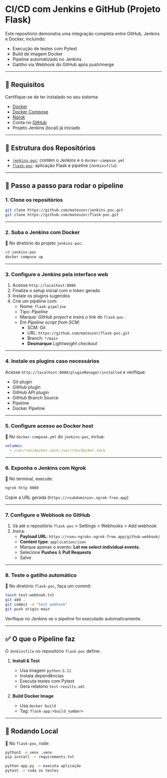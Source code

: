 # CI/CD com Jenkins e GitHub (Projeto Flask)

Este repositório demonstra uma integração completa entre GitHub, Jenkins e Docker, incluindo:

- Execução de testes com Pytest
- Build de imagem Docker
- Pipeline automatizado no Jenkins
- Gatilho via Webhook do GitHub após push/merge

---

## 🔧 Requisitos

Certifique-se de ter instalado no seu sistema:

- [Docker](https://www.docker.com/)
- [Docker Compose](https://docs.docker.com/compose/)
- [Ngrok](https://ngrok.com/)
- Conta no [GitHub](https://github.com/)
- Projeto Jenkins (local) já iniciado

---

## 🧱 Estrutura dos Repositórios

- [`jenkins-poc`](https://github.com/mateuzor/jenkins-poc): contém o Jenkins e o `docker-compose.yml`
- [`flask-poc`](https://github.com/mateuzor/flask-poc): aplicação Flask e pipeline (`Jenkinsfile`)

---

## 🚀 Passo a passo para rodar o pipeline

### 1. Clone os repositórios

```bash
git clone https://github.com/mateuzor/jenkins-poc.git
git clone https://github.com/mateuzor/flask-poc.git
```

---

### 2. Suba o Jenkins com Docker

📁 No diretório do projeto `jenkins-poc`:

```bash
cd jenkins-poc
docker compose up
```

---

### 3. Configure o Jenkins pela interface web

1. Acesse `http://localhost:8080`
2. Finalize o setup inicial com o token gerado
3. Instale os plugins sugeridos
4. Crie um pipeline com:
   - Nome: `flask-pipeline`
   - Tipo: _Pipeline_
   - Marque: _GitHub project_ e insira o link do `flask-poc`
   - Em _Pipeline script from SCM_:
     - SCM: Git
     - URL: `https://github.com/mateuzor/flask-poc.git`
     - Branch: `*/main`
     - **Desmarque** _Lightweight checkout_

---

### 4. Instale os plugins caso necessários

Acesse `http://localhost:8080/pluginManager/installed` e verifique:

- Git plugin
- GitHub plugin
- GitHub API plugin
- GitHub Branch Source
- Pipeline
- Docker Pipeline

---

### 5. Configure acesso ao Docker host

📁 No `docker-compose.yml` do `jenkins-poc`, inclua:

```yaml
volumes:
  - /var/run/docker.sock:/var/run/docker.sock
```

---

### 6. Exponha o Jenkins com Ngrok

📁 No terminal, execute:

```bash
ngrok http 8080
```

Copie a URL gerada (`https://<subdomínio>.ngrok-free.app`)

---

### 7. Configure o Webhook no GitHub

1. Vá até o repositório `flask-poc` > Settings > Webhooks > Add webhook
2. Insira:
   - **Payload URL**: `https://<seu-ngrok>.ngrok-free.app/github-webhook/`
   - **Content type**: `application/json`
   - Marque apenas o evento: **Let me select individual events.**
   - Selecione **Pushes** & **Pull Requests**
   - Salve

---

### 8. Teste o gatilho automático

📁 No diretório `flask-poc`, faça um commit:

```bash
touch test-webhook.txt
git add .
git commit -m "test webhook"
git push origin main
```

Verifique no Jenkins se o pipeline foi executado automaticamente.

---

## ✅ O que o Pipeline faz

O `Jenkinsfile` no repositório `flask-poc` define:

1. **Install & Test**

   - Usa imagem `python:3.11`
   - Instala dependências
   - Executa testes com Pytest
   - Gera relatório `test-results.xml`

2. **Build Docker Image**
   - Usa `docker build`
   - Tag: `flask-app:<build_number>`

---

## 🧪 Rodando Local

📁 No `flask-poc`, rode:

```bash
python3 -m venv .venv
pip install -r requirements.txt

python app.py -> executa aplicação
pytest -> roda os testes
```

